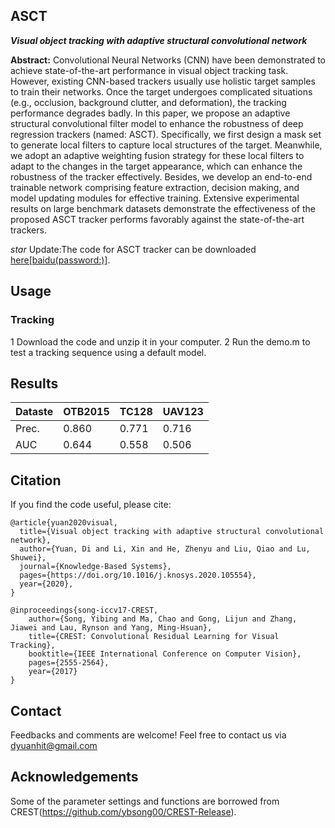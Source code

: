 ## ASCT
***Visual object tracking with adaptive structural convolutional network***

**Abstract:** Convolutional Neural Networks (CNN) have been demonstrated to achieve state-of-the-art performance in visual object tracking task. However, existing CNN-based trackers usually use holistic target samples
to train their networks. Once the target undergoes complicated situations (e.g., occlusion, background clutter, and deformation), the tracking performance degrades badly. In this paper, we propose an adaptive structural convolutional filter model to enhance the robustness of deep regression trackers (named: ASCT). Specifically, we first design a mask set to generate local filters to capture local structures of the target. Meanwhile, we adopt an adaptive weighting fusion strategy for these local filters to adapt to the changes in the target appearance, which can enhance the robustness of the tracker effectively. Besides, we develop an end-to-end trainable network comprising feature extraction, decision making, and model updating modules for effective training. Extensive experimental results on large benchmark datasets demonstrate the effectiveness of the proposed ASCT tracker performs favorably against the state-of-the-art trackers.

*star* Update:The code for ASCT tracker can be downloaded [here[baidu(password:)]]().

## Usage
### Tracking
1 Download the code and unzip it in your computer.
2 Run the demo.m to test a tracking sequence using a default model.
   


## Results
| Dataste | OTB2015 | TC128 | UAV123 |
| --------| ------- | ------ | ----- | 
| Prec.   | 0.860   | 0.771  | 0.716 |
| AUC     | 0.644   | 0.558  | 0.506 | 


## Citation
If you find the code useful, please cite:
```
@article{yuan2020visual,
  title={Visual object tracking with adaptive structural convolutional network},
  author={Yuan, Di and Li, Xin and He, Zhenyu and Liu, Qiao and Lu, Shuwei},
  journal={Knowledge-Based Systems},
  pages={https://doi.org/10.1016/j.knosys.2020.105554},
  year={2020},
}

@inproceedings{song-iccv17-CREST,
    author={Song, Yibing and Ma, Chao and Gong, Lijun and Zhang, Jiawei and Lau, Rynson and Yang, Ming-Hsuan}, 
    title={CREST: Convolutional Residual Learning for Visual Tracking}, 
    booktitle={IEEE International Conference on Computer Vision},
    pages={2555-2564},
    year={2017}
}

```

## Contact
Feedbacks and comments are welcome! Feel free to contact us via dyuanhit@gmail.com


## Acknowledgements
Some of the parameter settings and functions are borrowed from CREST(https://github.com/ybsong00/CREST-Release). 
